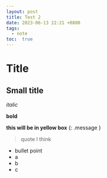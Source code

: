 ```yaml
---
layout: post
title: Test 2
date: 2023-06-13 22:21 +0800
tags: 
  - note 
toc:  true
---
```


# Title
## Small title

_italic_

**bold**

**this will be in yellow box**
{: .message }

> quote I think

- bullet point
- a
- b
- c


